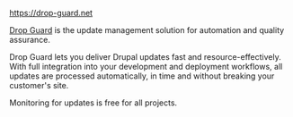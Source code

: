 <https://drop-guard.net>

[Drop Guard](https://drop-guard.net) is the update management solution for automation and quality assurance.

Drop Guard lets you deliver Drupal updates fast and resource-effectively. With full integration into your development and deployment workflows, all updates are processed automatically, in time and without breaking your customer's site.

Monitoring for updates is free for all projects.